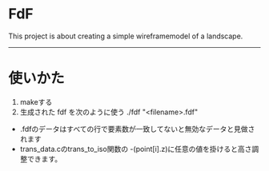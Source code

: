 # FdF

This project is about creating a simple wireframemodel of a landscape.

---

# 使いかた

1. makeする
2. 生成された fdf を次のように使う
	./fdf "\<filename\>.fdf"

- .fdfのデータはすべての行で要素数が一致してないと無効なデータと見做されます
- trans_data.cのtrans_to_iso関数の -(point[i].z)に任意の値を掛けると高さ調整できます。
